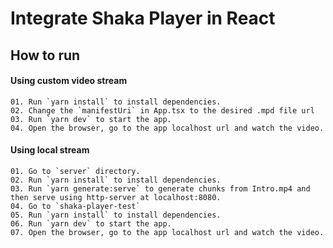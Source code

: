 
# Integrate Shaka Player in React

## How to run

#### Using custom video stream

    01. Run `yarn install` to install dependencies.
    02. Change the `manifestUri` in App.tsx to the desired .mpd file url
    03. Run `yarn dev` to start the app.
    04. Open the browser, go to the app localhost url and watch the video.

#### Using local stream

    01. Go to `server` directory.
    02. Run `yarn install` to install dependencies.
    03. Run `yarn generate:serve` to generate chunks from Intro.mp4 and then serve using http-server at localhost:8080.
    04. Go to `shaka-player-test`
    05. Run `yarn install` to install dependencies.
    06. Run `yarn dev` to start the app.
    07. Open the browser, go to the app localhost url and watch the video.

